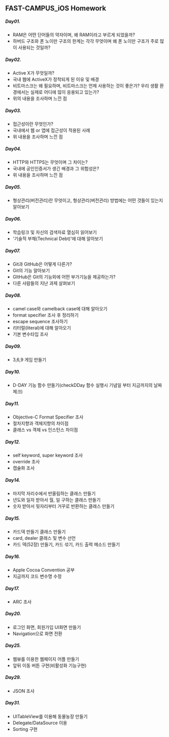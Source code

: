 ## FAST-CAMPUS_iOS Homework

##### Day01. 
- RAM은 어떤 단어들의 약자이며, 왜 RAM이라고 부르게 되었을까?
- 하버드 구조와 폰 노이만 구조의 한계는 각각 무엇이며 왜 폰 노이만 구조가 주로 많이 사용되는 것일까?

##### Day02. 
- Active X가 무엇일까?
- 국내 웹에 ActiveX가 정착되게 된 이유 및 배경
- 비트마스크는 왜 필요하며, 비트마스크는 언제 사용하는 것이 좋은가? 우리 생활 환경에서는 실제로 어디에 많이 응용되고 있는가?
- 위의 내용을 조사하며 느낀 점

##### Day03.
- 접근성이란 무엇인가?
- 국내에서 웹 or 앱에 접근성이 적용된 사례
- 위 내용을 조사하며 느낀 점

##### Day04. 
- HTTP와 HTTPS는 무엇이며 그 차이는?
- 국내에 공인인증서가 생긴 배경과 그 위험성은?
- 위 내용을 조사하며 느낀 점

##### Day05. 
- 형상관리(버전관리)란 무엇이고, 형상관리(버전관리) 방법에는 어떤 것들이 있는지 알아보기

##### Day06. 
- 학습링크 및 자신의 검색자료 열심히 읽어보기
- '기술적 부채(Technical Debt)'에 대해 알아보기

##### Day07. 
- Git과 GitHub은 어떻게 다른가?
- Git의 기능 알아보기
- GItHub은 Git의 기능외에 어떤 부가기능을 제공하는가?
- 다른 사람들의 지난 과제 살펴보기

##### Day08. 
- camel case와 camelback case에 대해 알아오기
- format specifier 조사 후 정리하기
- escape sequence 조사하기
- 리터럴(literal)에 대해 알아오기
- 기본 변수타입 조사 

##### Day09. 
- 3,6,9 게임 만들기

##### Day10. 
- D-DAY 기능 함수 만들기(checkDDay 함수 실행시 기념일 부터 지금까지의 날짜 체크)

##### Day11.
- Objective-C Format Specifier 조사
- 절차지향과 객체지향의 차이점
- 클래스 vs 객체 vs 인스턴스 차이점

##### Day12.
- self keyword, super keyword 조사
- override 조사 
- 캡슐화 조사

##### Day14.
- 마지막 자리수에서 반올림하는 클래스 만들기
- 년도와 일자 받아서 월, 일 구하는 클래스 만들기
- 숫자 받아서 뒷자리부터 거꾸로 반환하는 클래스 만들기

##### Day15.
- 카드덱 만들기 클래스 만들기
- card, dealer 클래스 및 변수 선언
- 카드 덱(52장) 만들기, 카드 섞기, 카드 출력 메소드 만들기 

##### Day16.
- Apple Cocoa Convention 공부
- 지금까지 코드 변수명 수정

##### Day17.
- ARC 조사

##### Day20.
- 로그인 화면, 회원가입 UI화면 만들기
- Navigation으로 화면 전환

##### Day25.
- 웹뷰를 이용한 웹페이지 어플 만들기
- 앞뒤 이동 버튼 구현(비활성화 기능구현)

##### Day29.
- JSON 조사

##### Day31.
- UITableView를 이용해 동물농장 만들기
- Delegate/DataSource 이용
- Sorting 구현


